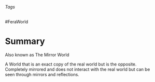 ###### Tags

#FeraWorld

# Summary

Also known as The Mirror World

A World that is an exact copy of the real world but is the opposite. Completely mirrored and does not interact with the real world but can be seen through mirrors and reflections.